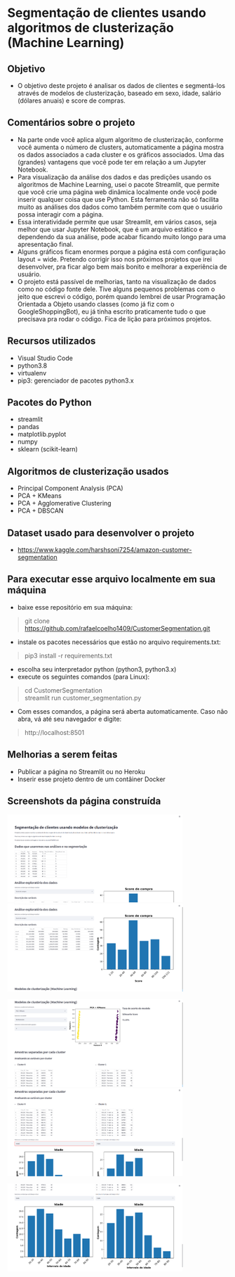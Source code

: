 # Segmentação de clientes usando algoritmos de clusterização (Machine Learning)

## Objetivo
- O objetivo deste projeto é analisar os dados de clientes e segmentá-los através de modelos de clusterização, 
baseado em sexo, idade, salário (dólares anuais) e score de compras.

## Comentários sobre o projeto
- Na parte onde você aplica algum algoritmo de clusterização, conforme você aumenta o número de clusters, automaticamente a página mostra os dados associados a cada cluster e os gráficos associados. Uma das (grandes) vantagens que você pode ter em relação a um Jupyter Notebook. 
- Para visualização da análise dos dados e das predições usando os algoritmos de Machine Learning, usei o pacote Streamlit, que permite que você crie uma página web dinâmica localmente onde você pode inserir qualquer coisa que use Python. Esta ferramenta não só facilita muito as análises dos dados como também permite com que o usuário possa interagir com a página. 
- Essa interatividade permite que usar Streamlit, em vários casos, seja melhor que usar Jupyter Notebook, que é um arquivo estático e dependendo da sua análise, pode acabar ficando muito longo para uma apresentação final.
- Alguns gráficos ficam enormes porque a página está com configuração layout = wide. Pretendo corrigir isso nos próximos projetos que irei desenvolver, pra ficar algo bem mais bonito e melhorar a experiência de usuário.
- O projeto está passível de melhorias, tanto na visualização de dados como no código fonte dele. Tive alguns pequenos problemas com o jeito que escrevi o código, porém quando lembrei de usar Programação Orientada a Objeto usando classes (como já fiz com o GoogleShoppingBot), eu já tinha escrito praticamente tudo o que precisava pra rodar o código. Fica de lição para próximos projetos.

## Recursos utilizados
- Visual Studio Code
- python3.8
- virtualenv
- pip3: gerenciador de pacotes python3.x

## Pacotes do Python
- streamlit
- pandas
- matplotlib.pyplot
- numpy
- sklearn (scikit-learn) 

## Algoritmos de clusterização usados
- Principal Component Analysis (PCA)
- PCA + KMeans
- PCA + Agglomerative Clustering
- PCA + DBSCAN

## Dataset usado para desenvolver o projeto
- https://www.kaggle.com/harshsoni7254/amazon-customer-segmentation

## Para executar esse arquivo localmente em sua máquina
- baixe esse repositório em sua máquina:
> git clone https://github.com/rafaelcoelho1409/CustomerSegmentation.git
- instale os pacotes necessários que estão no arquivo requirements.txt:
> pip3 install -r requirements.txt
- escolha seu interpretador python (python3, python3.x)  
- execute os seguintes comandos (para Linux):
> cd CustomerSegmentation  
> streamlit run customer_segmentation.py  
- Com esses comandos, a página será aberta automaticamente. Caso não abra, vá até seu navegador e digite:
> http://localhost:8501

## Melhorias a serem feitas
- Publicar a página no Streamlit ou no Heroku
- Inserir esse projeto dentro de um contâiner Docker

## Screenshots da página construída
<p float="left">
    <img src="images/01.png" width="400" height="200"/>
    <img src="images/02.png" width="400" height="200"/>
<p float="left">
    <img src="images/03.png" width="400" height="200"/>
    <img src="images/04.png" width="400" height="200"/>
<p float="left">
    <img src="images/05.png" width="400" height="200"/>